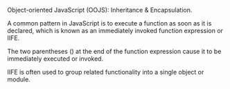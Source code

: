 Object-oriented JavaScript (OOJS): Inheritance & Encapsulation.


A common pattern in JavaScript is to execute a function as soon as it is declared, which is known as an immediately invoked function expression or IIFE.

The two parentheses () at the end of the function expression cause it to be immediately executed or invoked. 

IIFE is often used to group related functionality into a single object or module. 


